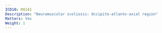 ```yaml
---
ICD10: M4141
Description: "Neuromuscular scoliosis: Occipito-atlanto-axial region"
Matters: Yes
Weight: 1
---
```


